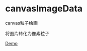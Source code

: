 # canvasImageData

canvas粒子绘画  

将图片转化为像素粒子

<a href="https://ethanyanghit.github.io/canvasImageData/">Demo</a>
